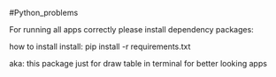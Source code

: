#Python_problems

For running all apps correctly 
please install dependency packages:

how to install install: 
        pip install -r requirements.txt

aka: this package just for draw table in terminal for better looking apps